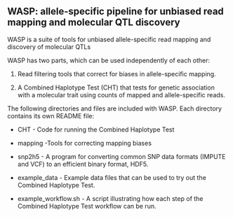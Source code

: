 WASP: allele-specific pipeline for unbiased read mapping and molecular QTL discovery
----

WASP is a suite of tools for unbiased allele-specific read mapping and
discovery of molecular QTLs

WASP has two parts, which can be used independently of each
other: 

1. Read filtering tools that correct for biases in allele-specific
   mapping. 

2. A Combined Haplotype Test (CHT) that tests for genetic association
   with a molecular trait using counts of mapped and allele-specific
   reads.

The following directories and files are included with WASP.
Each directory contains its own README file:

* CHT - Code for running the Combined Haplotype Test

* mapping -Tools for correcting mapping biases

* snp2h5 - A program for converting common SNP data formats
  (IMPUTE and VCF) to an efficient binary format, HDF5.

* example_data - Example data files that can be used to try out the
  Combined Haplotype Test.

* example_workflow.sh - A script illustrating how each step of the
Combined Haplotype Test workflow can be run.


